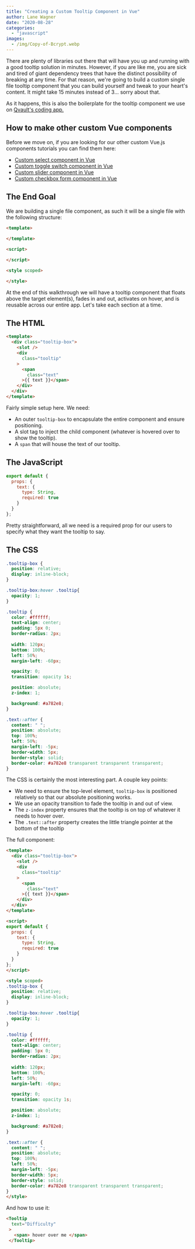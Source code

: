 ```yaml
---
title: "Creating a Custom Tooltip Component in Vue"
author: Lane Wagner
date: "2020-08-28"
categories: 
  - "javascript"
images:
  - /img/Copy-of-Bcrypt.webp
---
```


There are plenty of libraries out there that will have you up and running with a good tooltip solution in minutes. However, if you are like me, you are sick and tired of giant dependency trees that have the distinct possibility of breaking at any time. For that reason, we're going to build a custom single file tooltip component that you can build yourself and tweak to your heart's content. It might take 15 minutes instead of 3... sorry about that.

As it happens, this is also the boilerplate for the tooltip component we use on [Qvault's coding app.](https://app.qvault.io/)

## How to make other custom Vue components

Before we move on, if you are looking for our other custom Vue.js components tutorials you can find them here:

- [Custom select component in Vue](https://qvault.io/2020/09/25/how-to-make-a-custom-select-component-in-vue-js/)
- [Custom toggle switch component in Vue](https://qvault.io/2020/07/21/how-to-create-a-custom-toggle-switch-component-in-vue-js/)
- [Custom slider component in Vue](https://qvault.io/2020/11/24/how-to-make-a-custom-slider-component-in-vue/)
- [Custom checkbox form component in Vue](https://qvault.io/2020/11/25/how-to-create-a-custom-checkbox-form-in-vue/)

## The End Goal

We are building a single file component, as such it will be a single file with the following structure:

```html
<template>
  
</template>

<script>

</script>

<style scoped>

</style>
```

At the end of this walkthrough we will have a tooltip component that floats above the target element(s), fades in and out, activates on hover, and is reusable across our entire app. Let's take each section at a time.

## The HTML

```html
<template>
  <div class="tooltip-box">
    <slot />
    <div
      class="tooltip"
    >
      <span
        class="text"
      >{{ text }}</span>
    </div>
  </div>
</template>
```

Fairly simple setup here. We need:

- An outer `tooltip-box` to encapsulate the entire component and ensure positioning.
- A slot tag to inject the child component (whatever is hovered over to show the tooltip).
- A `span` that will house the text of our tooltip.

## The JavaScript

```js
export default {
  props: { 
    text: {
      type: String,
      required: true
    }
  }
};
```

Pretty straightforward, all we need is a required prop for our users to specify what they want the tooltip to say.

## The CSS

```css
.tooltip-box { 
  position: relative;
  display: inline-block;
}

.tooltip-box:hover .tooltip{
  opacity: 1;
}

.tooltip { 
  color: #ffffff;
  text-align: center;
  padding: 5px 0;
  border-radius: 2px;
  
  width: 120px;
  bottom: 100%;
  left: 50%;
  margin-left: -60px;

  opacity: 0;
  transition: opacity 1s;

  position: absolute;
  z-index: 1;

  background: #a782e8;
}

.text::after {
  content: " ";
  position: absolute;
  top: 100%;
  left: 50%;
  margin-left: -5px;
  border-width: 5px;
  border-style: solid;
  border-color: #a782e8 transparent transparent transparent;
}
```

The CSS is certainly the most interesting part. A couple key points:

- We need to ensure the top-level element, `tooltip-box` is positioned relatively so that our absolute positioning works.
- We use an opacity transition to fade the tooltip in and out of view.
- The `z-index` property ensures that the tooltip is on top of whatever it needs to hover over.
- The `.text::after` property creates the little triangle pointer at the bottom of the tooltip

The full component:

```html
<template>
  <div class="tooltip-box">
    <slot />
    <div
      class="tooltip"
    >
      <span
        class="text"
      >{{ text }}</span>
    </div>
  </div>
</template>

<script>
export default {
  props: { 
    text: {
      type: String,
      required: true
    }
  }
};
</script>

<style scoped>
.tooltip-box { 
  position: relative;
  display: inline-block;
}

.tooltip-box:hover .tooltip{
  opacity: 1;
}

.tooltip { 
  color: #ffffff;
  text-align: center;
  padding: 5px 0;
  border-radius: 2px;
  
  width: 120px;
  bottom: 100%;
  left: 50%;
  margin-left: -60px;

  opacity: 0;
  transition: opacity 1s;

  position: absolute;
  z-index: 1;

  background: #a782e8;
}

.text::after {
  content: " ";
  position: absolute;
  top: 100%;
  left: 50%;
  margin-left: -5px;
  border-width: 5px;
  border-style: solid;
  border-color: #a782e8 transparent transparent transparent;
}
</style>
```

And how to use it:

```html
<Tooltip
  text="Difficulty"
 >
   <span> hover over me </span>
 </Tooltip>
```
